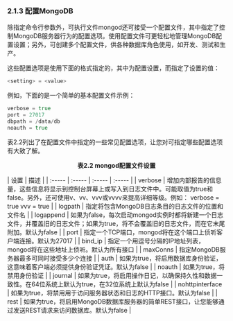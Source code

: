 ### 2.1.3 配置MongoDB

除指定命令行参数外，可执行文件mongod还可接受一个配置文件，其中指定了控制MongoDB服务器行为的配置选项。使用配置文件可更轻松地管理MongoDB配置设置；另外，可创建多个配置文件，供各种数据库角色使用，如开发、测试和生产。

这些配置选项是使用下面的格式指定的，其中<setting>为配置设置，而<value>指定了设置的值：

```go
<setting> = <value>
```

例如，下面的是一个简单的基本配置文件示例：

```go
verbose = true
port = 27017
dbpath = /data/db
noauth = true
```

表2.2列出了在配置文件中指定的一些常见配置选项，让您对可指定哪些配置选项有大致了解。

<center class="my_markdown"><b class="my_markdown">表2.2 mongod配置文件设置</b></center>

| 设置 | 描述 |
| :-----  | :-----  | :-----  | :-----  |
| verbose | 增加内部报告的信息量，这些信息将显示到控制台屏幕上或写入到日志文件中。可能取值为true和false。另外，还可使用v、vv、vvv或vvvv来提高详细等级。例如： verbose = true vvv = true |
| logpath | 指定将包含MongoDB日志条目的日志文件的位置和文件名 |
| logappend | 如果为false，每次启动mongod实例时都将新建一个日志文件，并覆盖旧的日志文件；如果为true，将不会覆盖旧的日志文件，而在它末尾附加。默认为false |
| port | 指定一个TCP端口，mongod将在这个端口上侦听客户端连接。默认为27017 |
| bind_ip | 指定一个用逗号分隔的IP地址列表，mongod将在这些地址上侦听。默认为所有接口 |
| maxConns | 指定MongoDB服务器最多可同时接受多少个连接 |
| auth | 如果为true，将启用数据库身份验证，这意味着客户端必须提供身份验证凭证。默认为false |
| noauth | 如果为true，将禁用身份验证 |
| journal | 如果为true，将启用操作日记，以确保持久性和数据一致性。在64位系统上默认为true，在32位系统上默认为false |
| nohttpinterface | 如果为true，将禁用用于访问服务器状态和日志的HTTP接口。默认为false |
| rest | 如果为true，将启用MongoDB数据库服务器的简单REST接口，让您能够通过发送REST请求来访问数据库。默认为false |

